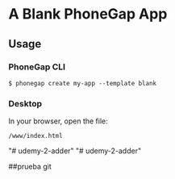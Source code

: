 # A Blank PhoneGap App

## Usage

### PhoneGap CLI

    $ phonegap create my-app --template blank

### Desktop

In your browser, open the file:

    /www/index.html

"# udemy-2-adder" 
"# udemy-2-adder" 


##prueba git

